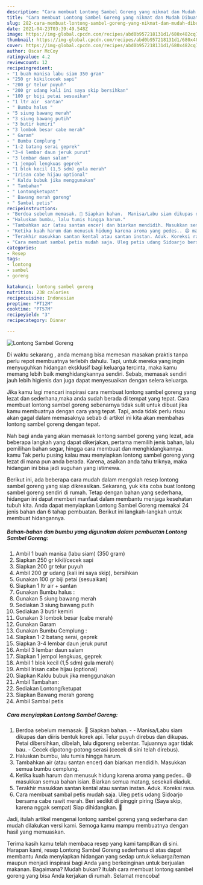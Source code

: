 ```yaml
---
description: "Cara membuat Lontong Sambel Goreng yang nikmat dan Mudah Dibuat"
title: "Cara membuat Lontong Sambel Goreng yang nikmat dan Mudah Dibuat"
slug: 282-cara-membuat-lontong-sambel-goreng-yang-nikmat-dan-mudah-dibuat
date: 2021-04-23T03:39:49.548Z
image: https://img-global.cpcdn.com/recipes/abd0b957218131d1/680x482cq70/lontong-sambel-goreng-foto-resep-utama.jpg
thumbnail: https://img-global.cpcdn.com/recipes/abd0b957218131d1/680x482cq70/lontong-sambel-goreng-foto-resep-utama.jpg
cover: https://img-global.cpcdn.com/recipes/abd0b957218131d1/680x482cq70/lontong-sambel-goreng-foto-resep-utama.jpg
author: Oscar McCoy
ratingvalue: 4.2
reviewcount: 12
recipeingredient:
- "1 buah manisa labu siam 350 gram"
- "250 gr kikilcecek sapi"
- "200 gr telur puyuh"
- "200 gr udang kali ini saya skip bersihkan"
- "100 gr biji petai sesuaikan"
- "1 ltr air  santan"
- " Bumbu halus "
- "5 siung bawang merah"
- "3 siung bawang putih"
- "3 butir kemiri"
- "3 lombok besar cabe merah"
- " Garam"
- " Bumbu Cemplung "
- "1-2 batang serai geprek"
- "3-4 lembar daun jeruk purut"
- "3 lembar daun salam"
- "1 jempol lengkuas geprek"
- "1 blok kecil (1,5 sdm) gula merah"
- "Irisan cabe hijau optional"
- " Kaldu bubuk jika menggunakan"
- " Tambahan"
- " Lontongketupat"
- " Bawang merah goreng"
- " Sambal petis"
recipeinstructions:
- "Berdoa sebelum memasak. 🥰 Siapkan bahan.  Manisa/Labu siam dikupas dan diiris bentuk korek api. Telur puyuh direbus dan dikupas. Petai dibersihkan, dibelah, lalu digoreng sebentar. Tujuannya agar tidak bau. Cecek dipotong-potong serasi (cecek di sini telah direbus)."
- "Haluskan bumbu, lalu tumis hingga harum."
- "Tambahkan air (atau santan encer) dan biarkan mendidih. Masukkan semua bumbu cemplung."
- "Ketika kuah harum dan menusuk hidung karena aroma yang pedes.. 😄 masukkan semua bahan isian. Biarkan semua matang, sesekali diaduk."
- "Terakhir masukkan santan kental atau santan instan. Aduk. Koreksi rasa."
- "Cara membuat sambal petis mudah saja. Uleg petis udang Sidoarjo bersama cabe rawit merah. Beri sedikit di pinggir piring (Saya skip, karena nggak sempat) Siap dihidangkan. 🥰"
categories:
- Resep
tags:
- lontong
- sambel
- goreng

katakunci: lontong sambel goreng 
nutrition: 238 calories
recipecuisine: Indonesian
preptime: "PT12M"
cooktime: "PT57M"
recipeyield: "3"
recipecategory: Dinner

---
```



![Lontong Sambel Goreng](https://img-global.cpcdn.com/recipes/abd0b957218131d1/680x482cq70/lontong-sambel-goreng-foto-resep-utama.jpg)

Di waktu  sekarang , anda memang bisa memesan masakan praktis tanpa perlu repot membuatnya terlebih dahulu. Tapi, untuk mereka yang ingin menyuguhkan hidangan eksklusif bagi keluarga tercinta, maka kamu memang lebih baik menghidangkannya sendiri. Sebab, memasak sendiri jauh lebih higienis dan juga dapat menyesuaikan dengan selera keluarga.

Jika kamu lagi mencari inspirasi cara membuat lontong sambel goreng yang lezat dan sederhana,maka anda sudah berada di tempat yang tepat. Cara membuat lontong sambel goreng  sebenarnya tidak sulit untuk dibuat jika kamu membuatnya dengan cara yang tepat. Tapi, anda tidak perlu risau akan gagal dalam memasaknya 
sebab di artikel ini kita akan membahas lontong sambel goreng dengan tepat.  



Nah bagi anda yang akan memasak lontong sambel goreng yang lezat, ada beberapa langkah yang dapat dikerjakan, pertama memilih jenis bahan, lalu pemilihan bahan segar, hingga cara membuat dan menghidangkannya. kamu Tak perlu pusing kalau mau menyiapkan lontong sambel goreng yang lezat di mana pun anda berada. Karena, asalkan anda  tahu triknya, maka hidangan ini bisa jadi suguhan yang istimewa.

Berikut ini, ada beberapa cara mudah dalam mengolah resep lontong sambel goreng yang siap dikreasikan. Sekarang, yuk kita coba buat lontong sambel goreng sendiri di rumah. Tetap dengan bahan yang sederhana, hidangan ini dapat memberi manfaat dalam membantu menjaga kesehatan tubuh kita. Anda dapat menyiapkan Lontong Sambel Goreng memakai 24 jenis bahan dan 6 tahap pembuatan. Berikut ini langkah-langkah untuk membuat hidangannya.

<!--inarticleads1-->

##### Bahan-bahan dan bumbu yang digunakan dalam pembuatan Lontong Sambel Goreng:

1. Ambil 1 buah manisa (labu siam) (350 gram)
1. Siapkan 250 gr kikil/cecek sapi
1. Siapkan 200 gr telur puyuh
1. Ambil 200 gr udang (kali ini saya skip), bersihkan
1. Gunakan 100 gr biji petai (sesuaikan)
1. Siapkan 1 ltr air + santan
1. Gunakan  Bumbu halus :
1. Gunakan 5 siung bawang merah
1. Sediakan 3 siung bawang putih
1. Sediakan 3 butir kemiri
1. Gunakan 3 lombok besar (cabe merah)
1. Gunakan  Garam
1. Gunakan  Bumbu Cemplung :
1. Siapkan 1-2 batang serai, geprek
1. Siapkan 3-4 lembar daun jeruk purut
1. Ambil 3 lembar daun salam
1. Siapkan 1 jempol lengkuas, geprek
1. Ambil 1 blok kecil (1,5 sdm) gula merah)
1. Ambil Irisan cabe hijau (optional)
1. Siapkan  Kaldu bubuk jika menggunakan
1. Ambil  Tambahan:
1. Sediakan  Lontong/ketupat
1. Siapkan  Bawang merah goreng
1. Ambil  Sambal petis




<!--inarticleads2-->

##### Cara menyiapkan Lontong Sambel Goreng:

1. Berdoa sebelum memasak. 🥰 Siapkan bahan. -  - Manisa/Labu siam dikupas dan diiris bentuk korek api. Telur puyuh direbus dan dikupas. Petai dibersihkan, dibelah, lalu digoreng sebentar. Tujuannya agar tidak bau. - Cecek dipotong-potong serasi (cecek di sini telah direbus).
1. Haluskan bumbu, lalu tumis hingga harum.
1. Tambahkan air (atau santan encer) dan biarkan mendidih. Masukkan semua bumbu cemplung.
1. Ketika kuah harum dan menusuk hidung karena aroma yang pedes.. 😄 masukkan semua bahan isian. Biarkan semua matang, sesekali diaduk.
1. Terakhir masukkan santan kental atau santan instan. Aduk. Koreksi rasa.
1. Cara membuat sambal petis mudah saja. Uleg petis udang Sidoarjo bersama cabe rawit merah. Beri sedikit di pinggir piring (Saya skip, karena nggak sempat) Siap dihidangkan. 🥰




Jadi, itulah artikel mengenai  lontong sambel goreng  yang sederhana dan mudah dilakukan versi kami. Semoga kamu mampu membuatnya dengan hasil yang memuaskan. 

Terima kasih kamu telah membaca resep yang kami tampilkan di sini. Harapan kami, resep  Lontong Sambel Goreng sederhana di atas dapat membantu Anda menyiapkan hidangan yang sedap untuk keluarga/teman maupun menjadi inspirasi bagi Anda yang berkeinginan untuk berjualan makanan. Bagaimana? Mudah bukan? Itulah cara membuat lontong sambel goreng yang bisa Anda kerjakan di rumah. Selamat mencoba!

